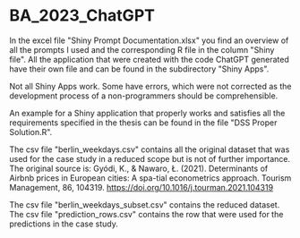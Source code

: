 # BA_2023_ChatGPT

In the excel file "Shiny Prompt Documentation.xlsx" you find an overview of all the prompts I used and the corresponding R file in the column "Shiny file". All the application that were created with the code ChatGPT generated have their own file and can be found in the subdirectory "Shiny Apps".

Not all Shiny Apps work. Some have errors, which were not corrected as the development process of a non-programmers should be comprehensible.

An example for a Shiny application that properly works and satisfies all the requirements specified in the thesis can be found in the file "DSS Proper Solution.R".

The csv file "berlin_weekdays.csv" contains all the original dataset that was used for the case study in a reduced scope but is not of further importance.
The original source is: Gyódi, K., & Nawaro, Ł. (2021). Determinants of Airbnb prices in European cities: A spa-tial econometrics approach. Tourism Management, 86, 104319. https://doi.org/10.1016/j.tourman.2021.104319

The csv file "berlin_weekdays_subset.csv" contains the reduced dataset.
The csv file "prediction_rows.csv" contains the row that were used for the predictions in the case study.
